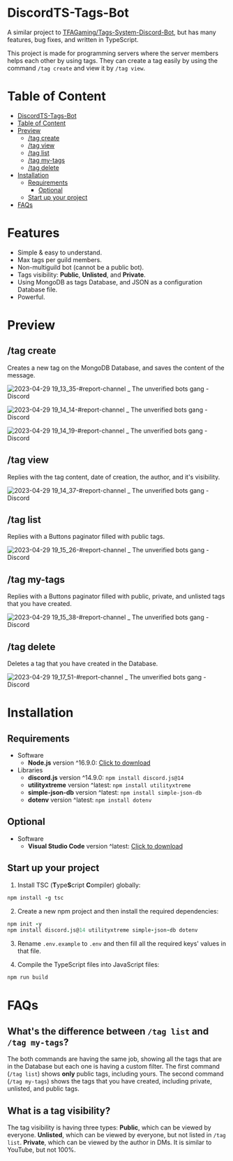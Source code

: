 # DiscordTS-Tags-Bot
A similar project to [TFAGaming/Tags-System-Discord-Bot](https://github.com/TFAGaming/Tags-System-Discord-Bot), but has many features, bug fixes, and written in TypeScript.

This project is made for programming servers where the server members helps each other by using tags. They can create a tag easily by using the command `/tag create` and view it by `/tag view`.

# Table of Content
- [DiscordTS-Tags-Bot](#discordts-tags-bot)
- [Table of Content](#table-of-content)
- [Preview](#preview)
    - [/tag create](#tag-create)
    - [/tag view](#tag-view)
    - [/tag list](#tag-list)
    - [/tag my-tags](#tag-my-tags)
    - [/tag delete](#tag-delete)
- [Installation](#installation)
    - [Requirements](#requirements)
        - [Optional](#optional)
    - [Start up your project](#start-up-your-project)
- [FAQs](#faqs)

# Features
- Simple & easy to understand.
- Max tags per guild members.
- Non-multiguild bot (cannot be a public bot).
- Tags visibility: **Public**, **Unlisted**, and **Private**.
- Using MongoDB as tags Database, and JSON as a configuration Database file.
- Powerful.

# Preview
## /tag create
Creates a new tag on the MongoDB Database, and saves the content of the message.

![2023-04-29 19_13_35-#report-channel _ The unverified bots gang - Discord](https://user-images.githubusercontent.com/92172698/235318952-db9aa289-ef5d-448f-b9f7-4a7addf82d61.png)

![2023-04-29 19_14_14-#report-channel _ The unverified bots gang - Discord](https://user-images.githubusercontent.com/92172698/235318955-8f06421c-866b-4af3-9282-7319b4dc36aa.png)

![2023-04-29 19_14_19-#report-channel _ The unverified bots gang - Discord](https://user-images.githubusercontent.com/92172698/235318959-cd0f6a5d-28bc-4701-90bd-ee1ea26017a0.png)

## /tag view
Replies with the tag content, date of creation, the author, and it's visibility.

![2023-04-29 19_14_37-#report-channel _ The unverified bots gang - Discord](https://user-images.githubusercontent.com/92172698/235318968-c85fcd5b-f3b4-4dfc-9b02-877471dbd601.png)

## /tag list
Replies with a Buttons paginator filled with public tags.

![2023-04-29 19_15_26-#report-channel _ The unverified bots gang - Discord](https://user-images.githubusercontent.com/92172698/235318970-2d4e3919-1af8-42b2-9495-ce111fb44548.png)

## /tag my-tags
Replies with a Buttons paginator filled with public, private, and unlisted tags that you have created.

![2023-04-29 19_15_38-#report-channel _ The unverified bots gang - Discord](https://user-images.githubusercontent.com/92172698/235319005-fa0ce059-6ebe-4916-a91a-5e8e64b34213.png)

## /tag delete
Deletes a tag that you have created in the Database.

![2023-04-29 19_17_51-#report-channel _ The unverified bots gang - Discord](https://user-images.githubusercontent.com/92172698/235318980-827c80b4-81e2-4521-95ff-b3e35b6b69a8.png)

# Installation
## Requirements
- Software
    - **Node.js** version ^16.9.0: [Click to download](https://nodejs.org/en/download)
- Libraries
    - **discord.js** version ^14.9.0: `npm install discord.js@14`
    - **utilityxtreme** version ^latest: `npm install utilityxtreme`
    - **simple-json-db** version ^latest: `npm install simple-json-db`
    - **dotenv** version ^latest: `npm install dotenv`

## Optional
- Software
    - **Visual Studio Code** version ^latest: [Click to download](https://code.visualstudio.com/download)

## Start up your project
1. Install TSC (**T**ype**S**cript **C**ompiler) globally:

```coffee
npm install -g tsc
```

2. Create a new npm project and then install the required dependencies:
```coffee
npm init -y
npm install discord.js@14 utilityxtreme simple-json-db dotenv
```

3. Rename `.env.example` to `.env` and then fill all the required keys' values in that file.

4. Compile the TypeScript files into JavaScript files:
```coffee
npm run build
```

# FAQs
## What's the difference between `/tag list` and `/tag my-tags`?
The both commands are having the same job, showing all the tags that are in the Database but each one is having a custom filter. The first command (`/tag list`) shows **only** public tags, including yours. The second command (`/tag my-tags`) shows the tags that you have created, including private, unlisted, and public tags.

## What is a tag visibility?
The tag visibility is having three types: **Public**, which can be viewed by everyone. **Unlisted**, which can be viewed by everyone, but not listed in `/tag list`. **Private**, which can be viewed by the author in DMs. It is similar to YouTube, but not 100%.
